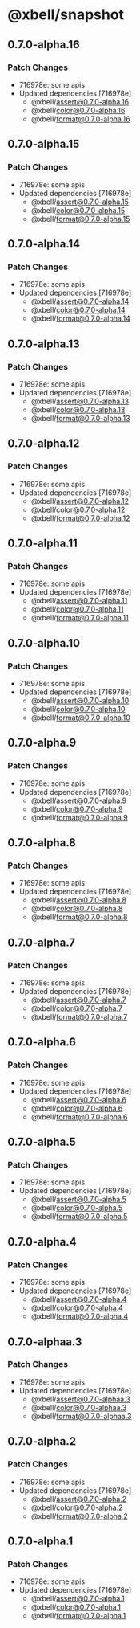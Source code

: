 # @xbell/snapshot

## 0.7.0-alpha.16

### Patch Changes

- 716978e: some apis
- Updated dependencies [716978e]
  - @xbell/assert@0.7.0-alpha.16
  - @xbell/color@0.7.0-alpha.16
  - @xbell/format@0.7.0-alpha.16

## 0.7.0-alpha.15

### Patch Changes

- 716978e: some apis
- Updated dependencies [716978e]
  - @xbell/assert@0.7.0-alpha.15
  - @xbell/color@0.7.0-alpha.15
  - @xbell/format@0.7.0-alpha.15

## 0.7.0-alpha.14

### Patch Changes

- 716978e: some apis
- Updated dependencies [716978e]
  - @xbell/assert@0.7.0-alpha.14
  - @xbell/color@0.7.0-alpha.14
  - @xbell/format@0.7.0-alpha.14

## 0.7.0-alpha.13

### Patch Changes

- 716978e: some apis
- Updated dependencies [716978e]
  - @xbell/assert@0.7.0-alpha.13
  - @xbell/color@0.7.0-alpha.13
  - @xbell/format@0.7.0-alpha.13

## 0.7.0-alpha.12

### Patch Changes

- 716978e: some apis
- Updated dependencies [716978e]
  - @xbell/assert@0.7.0-alpha.12
  - @xbell/color@0.7.0-alpha.12
  - @xbell/format@0.7.0-alpha.12

## 0.7.0-alpha.11

### Patch Changes

- 716978e: some apis
- Updated dependencies [716978e]
  - @xbell/assert@0.7.0-alpha.11
  - @xbell/color@0.7.0-alpha.11
  - @xbell/format@0.7.0-alpha.11

## 0.7.0-alpha.10

### Patch Changes

- 716978e: some apis
- Updated dependencies [716978e]
  - @xbell/assert@0.7.0-alpha.10
  - @xbell/color@0.7.0-alpha.10
  - @xbell/format@0.7.0-alpha.10

## 0.7.0-alpha.9

### Patch Changes

- 716978e: some apis
- Updated dependencies [716978e]
  - @xbell/assert@0.7.0-alpha.9
  - @xbell/color@0.7.0-alpha.9
  - @xbell/format@0.7.0-alpha.9

## 0.7.0-alpha.8

### Patch Changes

- 716978e: some apis
- Updated dependencies [716978e]
  - @xbell/assert@0.7.0-alpha.8
  - @xbell/color@0.7.0-alpha.8
  - @xbell/format@0.7.0-alpha.8

## 0.7.0-alpha.7

### Patch Changes

- 716978e: some apis
- Updated dependencies [716978e]
  - @xbell/assert@0.7.0-alpha.7
  - @xbell/color@0.7.0-alpha.7
  - @xbell/format@0.7.0-alpha.7

## 0.7.0-alpha.6

### Patch Changes

- 716978e: some apis
- Updated dependencies [716978e]
  - @xbell/assert@0.7.0-alpha.6
  - @xbell/color@0.7.0-alpha.6
  - @xbell/format@0.7.0-alpha.6

## 0.7.0-alpha.5

### Patch Changes

- 716978e: some apis
- Updated dependencies [716978e]
  - @xbell/assert@0.7.0-alpha.5
  - @xbell/color@0.7.0-alpha.5
  - @xbell/format@0.7.0-alpha.5

## 0.7.0-alpha.4

### Patch Changes

- 716978e: some apis
- Updated dependencies [716978e]
  - @xbell/assert@0.7.0-alpha.4
  - @xbell/color@0.7.0-alpha.4
  - @xbell/format@0.7.0-alpha.4

## 0.7.0-alphaa.3

### Patch Changes

- 716978e: some apis
- Updated dependencies [716978e]
  - @xbell/assert@0.7.0-alphaa.3
  - @xbell/color@0.7.0-alphaa.3
  - @xbell/format@0.7.0-alphaa.3

## 0.7.0-alpha.2

### Patch Changes

- 716978e: some apis
- Updated dependencies [716978e]
  - @xbell/assert@0.7.0-alpha.2
  - @xbell/color@0.7.0-alpha.2
  - @xbell/format@0.7.0-alpha.2

## 0.7.0-alpha.1

### Patch Changes

- 716978e: some apis
- Updated dependencies [716978e]
  - @xbell/assert@0.7.0-alpha.1
  - @xbell/color@0.7.0-alpha.1
  - @xbell/format@0.7.0-alpha.1
